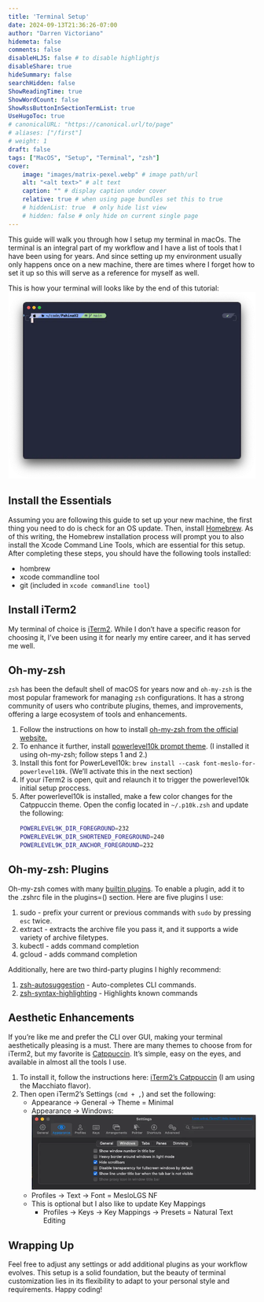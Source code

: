 ```yaml
---
title: 'Terminal Setup'
date: 2024-09-13T21:36:26-07:00
author: "Darren Victoriano"
hidemeta: false
comments: false
disableHLJS: false # to disable highlightjs
disableShare: true
hideSummary: false
searchHidden: false
ShowReadingTime: true
ShowWordCount: false
ShowRssButtonInSectionTermList: true
UseHugoToc: true
# canonicalURL: "https://canonical.url/to/page"
# aliases: ["/first"]
# weight: 1
draft: false
tags: ["MacOS", "Setup", "Terminal", "zsh"]
cover:
    image: "images/matrix-pexel.webp" # image path/url
    alt: "<alt text>" # alt text
    caption: "" # display caption under cover
    relative: true # when using page bundles set this to true
    # hiddenList: true  # only hide list view
    # hidden: false # only hide on current single page
---
```

This guide will walk you through how I setup my terminal in macOs. The terminal is an integral part of my workflow and I have a list of tools that I have been using for years. And since setting up my environment usually only happens once on a new machine, there are times where I forget how to set it up so this will serve as a reference for myself as well.

This is how your terminal will looks like by the end of this tutorial:
![iterm2-done](images/iterm2-done.webp)

## Install the Essentials
Assuming you are following this guide to set up your new machine, the first thing you need to do is check for an OS update. Then, install [Homebrew](https://brew.sh). As of this writing, the Homebrew installation process will prompt you to also install the Xcode Command Line Tools, which are essential for this setup. After completing these steps, you should have the following tools installed:
* hombrew
* xcode commandline tool
* git (included in `xcode commandline tool`)

## Install iTerm2
My terminal of choice is [iTerm2](https://iterm2.com). While I don’t have a specific reason for choosing it, I’ve been using it for nearly my entire career, and it has served me well.

## Oh-my-zsh
`zsh` has been the default shell of macOS for years now and `oh-my-zsh` is the most popular framework for managing `zsh` configurations. It has a strong community of users who contribute plugins, themes, and improvements, offering a large ecosystem of tools and enhancements.
1. Follow the instructions on how to install [oh-my-zsh from the official website.](https://github.com/ohmyzsh/ohmyzsh)
2. To enhance it further, install [powerlevel10k prompt theme](https://github.com/romkatv/powerlevel10k). (I installed it using oh-my-zsh; follow steps 1 and 2.)
3. Install this font for PowerLevel10k: `brew install --cask font-meslo-for-powerlevel10k`. (We’ll activate this in the next section)
4. If your iTerm2 is open, quit and relaunch it to trigger the powerlevel10k initial setup proccess.
5. After powerlevel10k is installed, make a few color changes for the Catppuccin theme. Open the config located in `~/.p10k.zsh` and update the following:
    ```zsh
    POWERLEVEL9K_DIR_FOREGROUND=232
	POWERLEVEL9K_DIR_SHORTENED_FOREGROUND=240
	POWERLEVEL9K_DIR_ANCHOR_FOREGROUND=232
    ```

## Oh-my-zsh: Plugins
Oh-my-zsh comes with many [builtin plugins](https://github.com/ohmyzsh/ohmyzsh/wiki/Plugins). To enable a plugin, add it to the .zshrc file in the plugins=() section. Here are five plugins I use:
1. sudo - prefix your current or previous commands with `sudo` by pressing `esc` twice.
2. extract - extracts the archive file you pass it, and it supports a wide variety of archive filetypes.
3. kubectl - adds command completion
4. gcloud - adds command completion

Additionally, here are two third-party plugins I highly recommend:
1. [zsh-autosuggestion](https://github.com/zsh-users/zsh-autosuggestions/blob/master/INSTALL.md#oh-my-zsh) - Auto-completes CLI commands.
2. [zsh-syntax-highlighting](https://github.com/zsh-users/zsh-syntax-highlighting/blob/master/INSTALL.md#oh-my-zsh) - Highlights known commands

## Aesthetic Enhancements
If you’re like me and prefer the CLI over GUI, making your terminal aesthetically pleasing is a must. There are many themes to choose from for iTerm2, but my favorite is [Catppuccin](https://catppuccin.com). It’s simple, easy on the eyes, and available in almost all the tools I use.

1.  To install it, follow the instructions here: [iTerm2’s Catppuccin](https://github.com/catppuccin/iterm) (I am using the Macchiato flavor).
2.  Then open iTerm2’s Settings (`cmd + ,`) and set the following:
	* Appearance → General → Theme = Minimal
	* Appearance → Windows:
        ![iterm2-settings](images/iterm2-settings.webp)
	* Profiles → Text → Font = MesloLGS NF
	* This is optional but I also like to update Key Mappings
		* Profiles → Keys → Key Mappings → Presets = Natural Text Editing

## Wrapping Up
Feel free to adjust any settings or add additional plugins as your workflow evolves. This setup is a solid foundation, but the beauty of terminal customization lies in its flexibility to adapt to your personal style and requirements. Happy coding!
